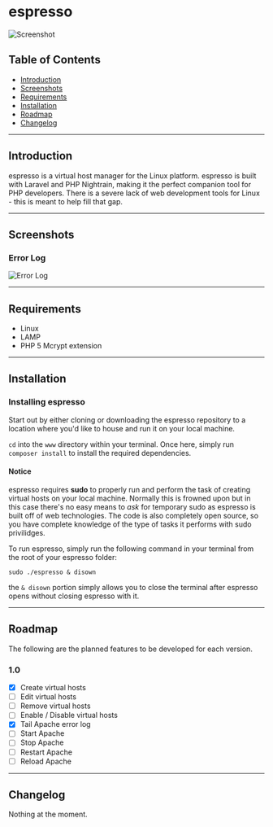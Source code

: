 espresso
========
![Screenshot](http://i.imgur.com/XZ8vHVR.png)

Table of Contents
-----------------

- [Introduction](#introduction)
- [Screenshots](#screenshots)
- [Requirements](#requirements)
- [Installation](#installation)
- [Roadmap](#roadmap)
- [Changelog](#changelog)

---

Introduction
------------
espresso is a virtual host manager for the Linux platform. espresso is built with Laravel and PHP Nightrain, making it the perfect companion tool for PHP developers. There is a severe lack of web development tools for Linux - this is meant to help fill that gap.

---

Screenshots
-----------

### Error Log
![Error Log](http://i.imgur.com/BCx4EEK.png)

---

Requirements
------------
* Linux
* LAMP
* PHP 5 Mcrypt extension

---

Installation
------------

### Installing espresso
Start out by either cloning or downloading the espresso repository to a location where you'd like to house and run it on your local machine.

`cd` into the `www` directory within your terminal. Once here, simply run `composer install` to install the required dependencies.

#### Notice
espresso requires **sudo** to properly run and perform the task of creating virtual hosts on your local machine. Normally this is frowned upon but in this case there's no easy means to *ask* for temporary sudo as espresso is built off of web technologies. The code is also completely open source, so you have complete knowledge of the type of tasks it performs with sudo privilidges.

To run espresso, simply run the following command in your terminal from the root of your espresso folder:

```
sudo ./espresso & disown
```

the `& disown` portion simply allows you to close the terminal after espresso opens without closing espresso with it.

---

Roadmap
-------
The following are the planned features to be developed for each version.

### 1.0
- [x] Create virtual hosts
- [ ] Edit virtual hosts
- [ ] Remove virtual hosts
- [ ] Enable / Disable virtual hosts
- [x] Tail Apache error log
- [ ] Start Apache
- [ ] Stop Apache
- [ ] Restart Apache
- [ ] Reload Apache

---

Changelog
---------

Nothing at the moment.